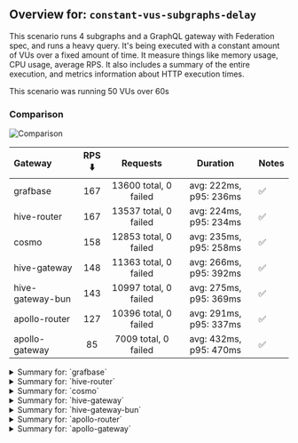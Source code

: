 ## Overview for: `constant-vus-subgraphs-delay`


This scenario runs 4 subgraphs and a GraphQL gateway with Federation spec, and runs a heavy query. It's being executed with a constant amount of VUs over a fixed amount of time. It measure things like memory usage, CPU usage, average RPS. It also includes a summary of the entire execution, and metrics information about HTTP execution times.


This scenario was running 50 VUs over 60s


### Comparison


<img src="https://imagedelivery.net/KYe9TScr4TldYHA48pczVg/0701dd2b-631e-4fe9-8a2b-fbfc4a96b100/public" alt="Comparison" />


| Gateway          | RPS ⬇️ |       Requests        |        Duration        | Notes |
| :--------------- | :----: | :-------------------: | :--------------------: | :---- |
| grafbase         |  167   | 13600 total, 0 failed | avg: 222ms, p95: 236ms | ✅     |
| hive-router      |  167   | 13537 total, 0 failed | avg: 224ms, p95: 234ms | ✅     |
| cosmo            |  158   | 12853 total, 0 failed | avg: 235ms, p95: 258ms | ✅     |
| hive-gateway     |  148   | 11363 total, 0 failed | avg: 266ms, p95: 392ms | ✅     |
| hive-gateway-bun |  143   | 10997 total, 0 failed | avg: 275ms, p95: 369ms | ✅     |
| apollo-router    |  127   | 10396 total, 0 failed | avg: 291ms, p95: 337ms | ✅     |
| apollo-gateway   |   85   | 7009 total, 0 failed  | avg: 432ms, p95: 470ms | ✅     |



<details>
  <summary>Summary for: `grafbase`</summary>

  **K6 Output**




```
     ✓ response code was 200
     ✓ no graphql errors
     ✓ valid response structure

     checks.........................: 100.00% ✓ 40500      ✗ 0    
     data_received..................: 1.2 GB  15 MB/s
     data_sent......................: 16 MB   195 kB/s
     http_req_blocked...............: avg=56.58µs  min=1.35µs   med=3.3µs    max=22.01ms  p(90)=5.97µs   p(95)=7.7µs    p(99.9)=15.94ms 
     http_req_connecting............: avg=50.58µs  min=0s       med=0s       max=21.96ms  p(90)=0s       p(95)=0s       p(99.9)=15.19ms 
     http_req_duration..............: avg=222.06ms min=205.35ms med=219.88ms max=690.62ms p(90)=231.85ms p(95)=236.18ms p(99.9)=538.8ms 
       { expected_response:true }...: avg=222.06ms min=205.35ms med=219.88ms max=690.62ms p(90)=231.85ms p(95)=236.18ms p(99.9)=538.8ms 
     http_req_failed................: 0.00%   ✓ 0          ✗ 13600
     http_req_receiving.............: avg=98.17µs  min=29.68µs  med=69.87µs  max=10.08ms  p(90)=134.62µs p(95)=180.05µs p(99.9)=2.76ms  
     http_req_sending...............: avg=84.91µs  min=6.64µs   med=13.44µs  max=297.14ms p(90)=29.94µs  p(95)=43.51µs  p(99.9)=6.07ms  
     http_req_tls_handshaking.......: avg=0s       min=0s       med=0s       max=0s       p(90)=0s       p(95)=0s       p(99.9)=0s      
     http_req_waiting...............: avg=221.87ms min=205.29ms med=219.76ms max=684.52ms p(90)=231.64ms p(95)=235.97ms p(99.9)=532.57ms
     http_reqs......................: 13600   167.533773/s
     iteration_duration.............: avg=222.48ms min=205.48ms med=220.19ms max=712.69ms p(90)=232.17ms p(95)=236.47ms p(99.9)=563.37ms
     iterations.....................: 13500   166.301907/s
     success_rate...................: 100.00% ✓ 13500      ✗ 0    
     vus............................: 48      min=0        max=50 
     vus_max........................: 50      min=50       max=50 
```


**Performance Overview**


<img src="https://imagedelivery.net/KYe9TScr4TldYHA48pczVg/c424d8f3-eee5-49f0-0ca8-2f0892690f00/public" alt="Performance Overview" />




**HTTP Overview**


<img src="https://imagedelivery.net/KYe9TScr4TldYHA48pczVg/ed878f4d-f8ea-426c-ca8d-30fe71f85a00/public" alt="HTTP Overview" />


  </details>

<details>
  <summary>Summary for: `hive-router`</summary>

  **K6 Output**




```
     ✓ response code was 200
     ✓ no graphql errors
     ✓ valid response structure

     checks.........................: 100.00% ✓ 40311      ✗ 0    
     data_received..................: 1.2 GB  15 MB/s
     data_sent......................: 16 MB   194 kB/s
     http_req_blocked...............: avg=22.82µs  min=1.17µs   med=2.25µs   max=10.68ms  p(90)=3.37µs   p(95)=4.73µs   p(99.9)=7.88ms  
     http_req_connecting............: avg=19.87µs  min=0s       med=0s       max=10.64ms  p(90)=0s       p(95)=0s       p(99.9)=7.86ms  
     http_req_duration..............: avg=223.54ms min=122.57ms med=222.75ms max=600.5ms  p(90)=231.56ms p(95)=234.24ms p(99.9)=504.92ms
       { expected_response:true }...: avg=223.54ms min=122.57ms med=222.75ms max=600.5ms  p(90)=231.56ms p(95)=234.24ms p(99.9)=504.92ms
     http_req_failed................: 0.00%   ✓ 0          ✗ 13537
     http_req_receiving.............: avg=82.59µs  min=26.1µs   med=44.01µs  max=13.22ms  p(90)=95.09µs  p(95)=276.08µs p(99.9)=3.8ms   
     http_req_sending...............: avg=112.91µs min=5.61µs   med=9.62µs   max=350.64ms p(90)=29.68µs  p(95)=101.16µs p(99.9)=4.4ms   
     http_req_tls_handshaking.......: avg=0s       min=0s       med=0s       max=0s       p(90)=0s       p(95)=0s       p(99.9)=0s      
     http_req_waiting...............: avg=223.35ms min=122.52ms med=222.65ms max=599.57ms p(90)=231.38ms p(95)=234.06ms p(99.9)=498.58ms
     http_reqs......................: 13537   167.119372/s
     iteration_duration.............: avg=223.88ms min=122.7ms  med=222.97ms max=607.58ms p(90)=231.74ms p(95)=234.42ms p(99.9)=516.54ms
     iterations.....................: 13437   165.884834/s
     success_rate...................: 100.00% ✓ 13437      ✗ 0    
     vus............................: 50      min=0        max=50 
     vus_max........................: 50      min=50       max=50 
```


**Performance Overview**


<img src="https://imagedelivery.net/KYe9TScr4TldYHA48pczVg/ce6ba015-81fa-45c2-0703-62c138666400/public" alt="Performance Overview" />




**HTTP Overview**


<img src="https://imagedelivery.net/KYe9TScr4TldYHA48pczVg/ab2448aa-bdf9-4a65-11b4-cf8c8569bd00/public" alt="HTTP Overview" />


  </details>

<details>
  <summary>Summary for: `cosmo`</summary>

  **K6 Output**




```
     ✓ response code was 200
     ✓ no graphql errors
     ✓ valid response structure

     checks.........................: 100.00% ✓ 38259      ✗ 0    
     data_received..................: 1.1 GB  14 MB/s
     data_sent......................: 15 MB   185 kB/s
     http_req_blocked...............: avg=58.39µs  min=1.32µs   med=2.71µs   max=19.62ms  p(90)=4.06µs   p(95)=5.17µs   p(99.9)=16.86ms 
     http_req_connecting............: avg=54.53µs  min=0s       med=0s       max=19.59ms  p(90)=0s       p(95)=0s       p(99.9)=16.57ms 
     http_req_duration..............: avg=234.81ms min=159.37ms med=234.1ms  max=649.66ms p(90)=251.99ms p(95)=258.43ms p(99.9)=545.03ms
       { expected_response:true }...: avg=234.81ms min=159.37ms med=234.1ms  max=649.66ms p(90)=251.99ms p(95)=258.43ms p(99.9)=545.03ms
     http_req_failed................: 0.00%   ✓ 0          ✗ 12853
     http_req_receiving.............: avg=330.69µs min=32.85µs  med=75.95µs  max=88.25ms  p(90)=251.48µs p(95)=523.22µs p(99.9)=27.02ms 
     http_req_sending...............: avg=93.64µs  min=6.26µs   med=11.33µs  max=228.9ms  p(90)=29.98µs  p(95)=126.96µs p(99.9)=5.61ms  
     http_req_tls_handshaking.......: avg=0s       min=0s       med=0s       max=0s       p(90)=0s       p(95)=0s       p(99.9)=0s      
     http_req_waiting...............: avg=234.39ms min=157.94ms med=233.72ms max=644.67ms p(90)=251.47ms p(95)=257.89ms p(99.9)=541.81ms
     http_reqs......................: 12853   158.736312/s
     iteration_duration.............: avg=235.35ms min=159.64ms med=234.44ms max=690ms    p(90)=252.26ms p(95)=258.72ms p(99.9)=577.77ms
     iterations.....................: 12753   157.501298/s
     success_rate...................: 100.00% ✓ 12753      ✗ 0    
     vus............................: 50      min=0        max=50 
     vus_max........................: 50      min=50       max=50 
```


**Performance Overview**


<img src="https://imagedelivery.net/KYe9TScr4TldYHA48pczVg/752fe817-7b7a-4afb-96d3-45022e25c400/public" alt="Performance Overview" />




**HTTP Overview**


<img src="https://imagedelivery.net/KYe9TScr4TldYHA48pczVg/c22d1a9f-0efc-4f25-d673-a06cbbabf700/public" alt="HTTP Overview" />


  </details>

<details>
  <summary>Summary for: `hive-gateway`</summary>

  **K6 Output**




```
     ✓ response code was 200
     ✓ no graphql errors
     ✓ valid response structure

     checks.........................: 100.00% ✓ 33789      ✗ 0    
     data_received..................: 998 MB  13 MB/s
     data_sent......................: 13 MB   172 kB/s
     http_req_blocked...............: avg=34.75µs  min=1.14µs   med=2.79µs   max=13.59ms  p(90)=4.45µs   p(95)=6.12µs   p(99.9)=10.48ms 
     http_req_connecting............: avg=30.42µs  min=0s       med=0s       max=13.56ms  p(90)=0s       p(95)=0s       p(99.9)=10.41ms 
     http_req_duration..............: avg=265.79ms min=160.77ms med=255.7ms  max=759.23ms p(90)=276.62ms p(95)=391.54ms p(99.9)=666.02ms
       { expected_response:true }...: avg=265.79ms min=160.77ms med=255.7ms  max=759.23ms p(90)=276.62ms p(95)=391.54ms p(99.9)=666.02ms
     http_req_failed................: 0.00%   ✓ 0          ✗ 11363
     http_req_receiving.............: avg=100.28µs min=25.56µs  med=49.4µs   max=16.65ms  p(90)=115.2µs  p(95)=354.47µs p(99.9)=4.99ms  
     http_req_sending...............: avg=117.88µs min=5.51µs   med=11.29µs  max=279.57ms p(90)=37.01µs  p(95)=142µs    p(99.9)=8.52ms  
     http_req_tls_handshaking.......: avg=0s       min=0s       med=0s       max=0s       p(90)=0s       p(95)=0s       p(99.9)=0s      
     http_req_waiting...............: avg=265.57ms min=160.69ms med=255.57ms max=758.43ms p(90)=276.39ms p(95)=390.03ms p(99.9)=664.91ms
     http_reqs......................: 11363   148.219543/s
     iteration_duration.............: avg=267.1ms  min=176.25ms med=256ms    max=822.08ms p(90)=276.97ms p(95)=394.36ms p(99.9)=708.45ms
     iterations.....................: 11263   146.915138/s
     success_rate...................: 100.00% ✓ 11263      ✗ 0    
     vus............................: 50      min=0        max=50 
     vus_max........................: 50      min=50       max=50 
```


**Performance Overview**


<img src="https://imagedelivery.net/KYe9TScr4TldYHA48pczVg/88514e04-85df-4c70-1c2b-bd612d3dff00/public" alt="Performance Overview" />




**HTTP Overview**


<img src="https://imagedelivery.net/KYe9TScr4TldYHA48pczVg/d884ac37-3b4d-457c-b195-8e6a8be5b600/public" alt="HTTP Overview" />


  </details>

<details>
  <summary>Summary for: `hive-gateway-bun`</summary>

  **K6 Output**




```
     ✓ response code was 200
     ✓ no graphql errors
     ✓ valid response structure

     checks.........................: 100.00% ✓ 32691      ✗ 0    
     data_received..................: 966 MB  13 MB/s
     data_sent......................: 13 MB   167 kB/s
     http_req_blocked...............: avg=49.89µs  min=1.2µs    med=2.72µs   max=20.77ms  p(90)=4.52µs   p(95)=6.61µs   p(99.9)=13.48ms 
     http_req_connecting............: avg=45.06µs  min=0s       med=0s       max=16.55ms  p(90)=0s       p(95)=0s       p(99.9)=13.02ms 
     http_req_duration..............: avg=274.75ms min=145.15ms med=271.47ms max=828.33ms p(90)=316.96ms p(95)=368.69ms p(99.9)=715.89ms
       { expected_response:true }...: avg=274.75ms min=145.15ms med=271.47ms max=828.33ms p(90)=316.96ms p(95)=368.69ms p(99.9)=715.89ms
     http_req_failed................: 0.00%   ✓ 0          ✗ 10997
     http_req_receiving.............: avg=108.35µs min=25.85µs  med=52.56µs  max=25.6ms   p(90)=132.66µs p(95)=391.7µs  p(99.9)=4.81ms  
     http_req_sending...............: avg=173.6µs  min=5.54µs   med=11.22µs  max=287.69ms p(90)=36.93µs  p(95)=145.76µs p(99.9)=12.73ms 
     http_req_tls_handshaking.......: avg=0s       min=0s       med=0s       max=0s       p(90)=0s       p(95)=0s       p(99.9)=0s      
     http_req_waiting...............: avg=274.47ms min=145.07ms med=271.26ms max=824.95ms p(90)=316.4ms  p(95)=368.04ms p(99.9)=703.1ms 
     http_reqs......................: 10997   143.368633/s
     iteration_duration.............: avg=276.16ms min=145.38ms med=271.96ms max=884.83ms p(90)=317.73ms p(95)=369.62ms p(99.9)=801.74ms
     iterations.....................: 10897   142.064926/s
     success_rate...................: 100.00% ✓ 10897      ✗ 0    
     vus............................: 50      min=0        max=50 
     vus_max........................: 50      min=50       max=50 
```


**Performance Overview**


<img src="https://imagedelivery.net/KYe9TScr4TldYHA48pczVg/44a5766c-bf2d-4a33-8cc9-73f39c189b00/public" alt="Performance Overview" />




**HTTP Overview**


<img src="https://imagedelivery.net/KYe9TScr4TldYHA48pczVg/9a1d246e-fe12-4fe9-af96-a8c753c0a600/public" alt="HTTP Overview" />


  </details>

<details>
  <summary>Summary for: `apollo-router`</summary>

  **K6 Output**




```
     ✓ response code was 200
     ✓ no graphql errors
     ✓ valid response structure

     checks.........................: 100.00% ✓ 30888      ✗ 0    
     data_received..................: 912 MB  11 MB/s
     data_sent......................: 12 MB   148 kB/s
     http_req_blocked...............: avg=30.08µs  min=1.78µs   med=2.77µs   max=11.24ms  p(90)=4.27µs   p(95)=5.27µs   p(99.9)=9.05ms  
     http_req_connecting............: avg=26.56µs  min=0s       med=0s       max=11.19ms  p(90)=0s       p(95)=0s       p(99.9)=9.01ms  
     http_req_duration..............: avg=291.29ms min=147.37ms med=291.08ms max=713.78ms p(90)=327.57ms p(95)=337.04ms p(99.9)=619.35ms
       { expected_response:true }...: avg=291.29ms min=147.37ms med=291.08ms max=713.78ms p(90)=327.57ms p(95)=337.04ms p(99.9)=619.35ms
     http_req_failed................: 0.00%   ✓ 0          ✗ 10396
     http_req_receiving.............: avg=89.65µs  min=34.9µs   med=53.12µs  max=4.43ms   p(90)=110.59µs p(95)=237.1µs  p(99.9)=1.54ms  
     http_req_sending...............: avg=48.79µs  min=7.57µs   med=11.36µs  max=31.56ms  p(90)=27.51µs  p(95)=135.52µs p(99.9)=2.92ms  
     http_req_tls_handshaking.......: avg=0s       min=0s       med=0s       max=0s       p(90)=0s       p(95)=0s       p(99.9)=0s      
     http_req_waiting...............: avg=291.15ms min=147.31ms med=290.93ms max=712.43ms p(90)=327.49ms p(95)=336.91ms p(99.9)=618.27ms
     http_reqs......................: 10396   127.339926/s
     iteration_duration.............: avg=292.42ms min=147.55ms med=291.71ms max=731.79ms p(90)=327.9ms  p(95)=337.35ms p(99.9)=676.63ms
     iterations.....................: 10296   126.115032/s
     success_rate...................: 100.00% ✓ 10296      ✗ 0    
     vus............................: 50      min=0        max=50 
     vus_max........................: 50      min=50       max=50 
```


**Performance Overview**


<img src="https://imagedelivery.net/KYe9TScr4TldYHA48pczVg/2f3b1f39-eb4b-4997-3e11-d37ebfe90100/public" alt="Performance Overview" />




**HTTP Overview**


<img src="https://imagedelivery.net/KYe9TScr4TldYHA48pczVg/ca0ba98e-da1d-4656-a14d-c5e4de469a00/public" alt="HTTP Overview" />


  </details>

<details>
  <summary>Summary for: `apollo-gateway`</summary>

  **K6 Output**




```
     ✓ response code was 200
     ✓ no graphql errors
     ✓ valid response structure

     checks.........................: 100.00% ✓ 20727     ✗ 0   
     data_received..................: 616 MB  7.5 MB/s
     data_sent......................: 8.2 MB  100 kB/s
     http_req_blocked...............: avg=52.51µs  min=1.55µs   med=3.37µs   max=12.91ms  p(90)=5.08µs   p(95)=5.91µs   p(99.9)=11.14ms 
     http_req_connecting............: avg=48.4µs   min=0s       med=0s       max=12.87ms  p(90)=0s       p(95)=0s       p(99.9)=11.1ms  
     http_req_duration..............: avg=431.79ms min=211.39ms med=435.64ms max=857.86ms p(90)=459.71ms p(95)=469.96ms p(99.9)=783.45ms
       { expected_response:true }...: avg=431.79ms min=211.39ms med=435.64ms max=857.86ms p(90)=459.71ms p(95)=469.96ms p(99.9)=783.45ms
     http_req_failed................: 0.00%   ✓ 0         ✗ 7009
     http_req_receiving.............: avg=68.4µs   min=32.54µs  med=56.43µs  max=5.73ms   p(90)=98.72µs  p(95)=118.48µs p(99.9)=760.83µs
     http_req_sending...............: avg=76.34µs  min=6.53µs   med=12.99µs  max=228.96ms p(90)=20.29µs  p(95)=31.29µs  p(99.9)=4.88ms  
     http_req_tls_handshaking.......: avg=0s       min=0s       med=0s       max=0s       p(90)=0s       p(95)=0s       p(99.9)=0s      
     http_req_waiting...............: avg=431.64ms min=211.29ms med=435.55ms max=857.5ms  p(90)=459.57ms p(95)=469.71ms p(99.9)=782.13ms
     http_reqs......................: 7009    85.76075/s
     iteration_duration.............: avg=435.36ms min=285.53ms med=436.18ms max=887.53ms p(90)=460.27ms p(95)=470.57ms p(99.9)=817.66ms
     iterations.....................: 6909    84.537169/s
     success_rate...................: 100.00% ✓ 6909      ✗ 0   
     vus............................: 50      min=0       max=50
     vus_max........................: 50      min=50      max=50
```


**Performance Overview**


<img src="https://imagedelivery.net/KYe9TScr4TldYHA48pczVg/63ec0108-8958-4231-1aea-b50aca96dd00/public" alt="Performance Overview" />




**HTTP Overview**


<img src="https://imagedelivery.net/KYe9TScr4TldYHA48pczVg/703ffb5e-bf47-40c7-63e1-92a05598fd00/public" alt="HTTP Overview" />


  </details>